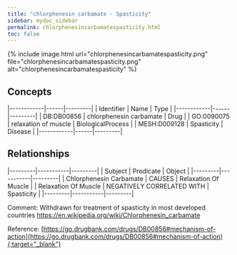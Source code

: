 ```yaml
---
title: "chlorphenesin carbamate - Spasticity"
sidebar: mydoc_sidebar
permalink: chlorphenesincarbamatespasticity.html
toc: false 
---
```


{% include image.html url="chlorphenesincarbamatespasticity.png" file="chlorphenesincarbamatespasticity.png" alt="chlorphenesincarbamatespasticity" %}

## Concepts

|------------|------|---------|
| Identifier | Name | Type    |
|------------|------|---------|
| DB:DB00856 | chlorphenesin carbamate | Drug |
| GO:0090075 | relaxation of muscle | BiologicalProcess |
| MESH:D009128 | Spasticity | Disease |
|------------|------|---------|

## Relationships

|---------|-----------|---------|
| Subject | Predicate | Object  |
|---------|-----------|---------|
| Chlorphenesin Carbamate | CAUSES | Relaxation Of Muscle |
| Relaxation Of Muscle | NEGATIVELY CORRELATED WITH | Spasticity |
|---------|-----------|---------|

Comment: Withdrawn for treatment of spasticity in most developed countries https://en.wikipedia.org/wiki/Chlorphenesin_carbamate

Reference: [https://go.drugbank.com/drugs/DB00856#mechanism-of-action](https://go.drugbank.com/drugs/DB00856#mechanism-of-action){:target="_blank"}